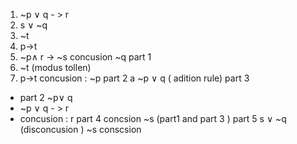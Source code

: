 1. ~p $\lor$ q - > r  
2. s $\lor$ ~q 
3. ~t 
4. p->t 
5. ~p$\land$ r -> ~s 
concusion ~q 
part 1 
3. ~t (modus tollen)
4. p->t 
concusion : ~p 
part 2 a
~p $\lor$ q ( adition rule)
part 3 
- part 2 ~p$\lor$ q  
-   ~p $\lor$ q - > r 
- concusion : r 
part 4 
concsion ~s (part1 and part 3 )
part 5 
s $\lor$ ~q  (disconcusion )
~s 
conscsion 







